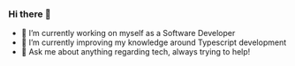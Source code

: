 ### Hi there 👋

- 🔭 I’m currently working on myself as a Software Developer
- 🌱 I’m currently improving my knowledge around Typescript development
- 💬 Ask me about anything regarding tech, always trying to help!
